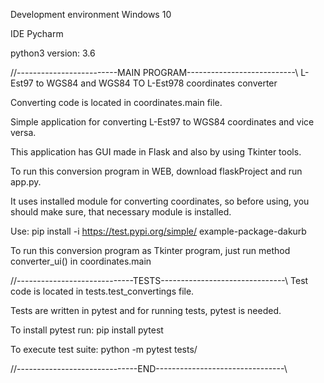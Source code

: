 Development environment
Windows 10

IDE Pycharm

python3 version: 3.6

//-------------------------MAIN PROGRAM---------------------------\\
L-Est97 to WGS84 and WGS84 TO L-Est978 coordinates converter

Converting code is located in coordinates.main file.

Simple application for converting L-Est97 to WGS84 coordinates and vice versa.

This application has GUI made in Flask and also by using Tkinter tools.

To run this conversion program in WEB, download flaskProject and run app.py.

It uses installed module for converting coordinates, so before using, you should
make sure, that necessary module is installed.

Use: pip install -i https://test.pypi.org/simple/ example-package-dakurb

To run this conversion program as Tkinter program, just run method
converter_ui() in coordinates.main


//-----------------------------TESTS-------------------------------\\
Test code is located in tests.test_convertings file.

Tests are written in pytest and for running tests, pytest is needed.

To install pytest run:
pip install pytest

To execute test suite:
python -m pytest tests/

//------------------------------END--------------------------------\\
